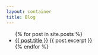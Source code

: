 ```yaml
---
layout: container
title: Blog
---
```

<ul>
  {% for post in site.posts %}
    <li>
      <a href="{{ post.url | relative_url}}">{{ post.title }}</a>
      {{ post.excerpt }}
    </li>
  {% endfor %}
</ul>